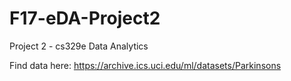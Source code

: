 # F17-eDA-Project2
Project 2 - cs329e Data Analytics

Find data here: https://archive.ics.uci.edu/ml/datasets/Parkinsons
